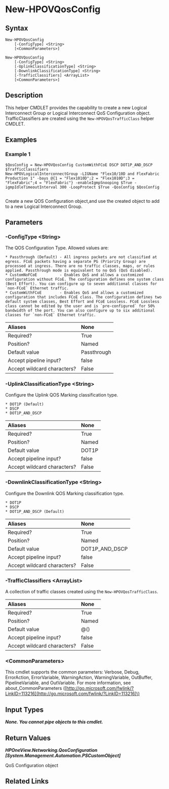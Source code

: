 ﻿---
description: 
---

# New-HPOVQosConfig

## Syntax

```text
New-HPOVQosConfig
    [-ConfigType] <String>
    [<CommonParameters>]
```

```text
New-HPOVQosConfig
    [-ConfigType] <String>
    [-UplinkClassificationType] <String>
    [-DownlinkClassificationType] <String>
    [-TrafficClassifiers] <ArrayList>
    [<CommonParameters>]
```

## Description

This helper CMDLET provides the capability to create a new Logical Interconnect Group or Logical Interconnect QoS Configuration object.  TrafficClassifiers are created using the `New-HPOVQosTrafficClass` helper CMDLET.
## Examples

###  Example 1 

```text
$QosConfig = New-HPOVQosConfig CustomWithFCoE DSCP DOT1P_AND_DSCP $TrafficClassifiers
New-HPOVLogicalInterconnectGroup -LIGName "Flex10/10D and FlexFabric Production 1" -bays @{1 = "Flex1010D";2 = "Flex1010D";3 = "FlexFabric";4 = "FlexFabric"} -enableIgmpSnooping $True -igmpIdleTimeoutInterval 300 -LoopProtect $True -QosConfig $QosConfig


```

Create a new QOS Configuration object,and use the created object to add to a new Logical Interconnect Group.

## Parameters

### -ConfigType &lt;String&gt;

The QOS Configuration Type.  Allowed values are:

	* Passthrough (Default) - All ingress packets are not classified at egress. FCoE packets having a separate PG (Priority Group) are processed at ingress. There are no traffic classes, maps, or rules applied. Passthrough mode is equivalent to no QoS (QoS disabled).
	* CustomNoFCoE          - Enables QoS and allows a customized configuration without FCoE. The configuration defines one system class (Best Effort). You can configure up to seven additional classes for `non-FCoE` Ethernet traffic.
	* CustomWithFCoE        - Enables QoS and allows a customized configuration that includes FCoE class. The configuration defines two default system classes, Best Effort and FCoE Lossless. FCoE Lossless class cannot be edited by the user and is `pre-configured` for 50% bandwidth of the port. You can also configure up to six additional classes for `non-FCoE` Ethernet traffic.

| Aliases | None |
| :--- | :--- |
| Required? | True |
| Position? | Named |
| Default value | Passthrough |
| Accept pipeline input? | false |
| Accept wildcard characters? | False |

### -UplinkClassificationType &lt;String&gt;

Configure the Uplink QOS Marking classification type.

	* DOT1P (Default)
	* DSCP
	* DOT1P_AND_DSCP

| Aliases | None |
| :--- | :--- |
| Required? | True |
| Position? | Named |
| Default value | DOT1P |
| Accept pipeline input? | false |
| Accept wildcard characters? | False |

### -DownlinkClassificationType &lt;String&gt;

Configure the Downlink QOS Marking classification type.

	* DOT1P
	* DSCP
	* DOT1P_AND_DSCP (Default)

| Aliases | None |
| :--- | :--- |
| Required? | True |
| Position? | Named |
| Default value | DOT1P_AND_DSCP |
| Accept pipeline input? | false |
| Accept wildcard characters? | False |

### -TrafficClassifiers &lt;ArrayList&gt;

A collection of traffic classes created using the `New-HPOVQosTrafficClass`.

| Aliases | None |
| :--- | :--- |
| Required? | True |
| Position? | Named |
| Default value | @() |
| Accept pipeline input? | false |
| Accept wildcard characters? | False |

### &lt;CommonParameters&gt;

This cmdlet supports the common parameters: Verbose, Debug, ErrorAction, ErrorVariable, WarningAction, WarningVariable, OutBuffer, PipelineVariable, and OutVariable. For more information, see about\_CommonParameters \([http://go.microsoft.com/fwlink/?LinkID=113216](http://go.microsoft.com/fwlink/?LinkID=113216)\)

## Input Types

_**None.  You cannot pipe objects to this cmdlet.**_



## Return Values

_**HPOneView.Networking.QosConfiguration [System.Management.Automation.PSCustomObject]**_

QoS Configuration object

## Related Links

